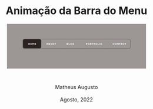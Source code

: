 <div align="center">
<h1>
Animação da Barra do Menu 
</h1>



<img width="75%" src="https://github.com/MatheusGiehl/Animated-Navbar/blob/main/to_readme/AnimatedNavbar.gif">

#

Matheus Augusto
<br>
<br>
Agosto, 2022

</div>
